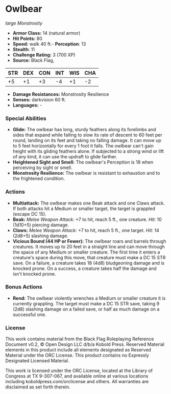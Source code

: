 # Owlbear

*large* *Monstrosity*

- **Armor Class:** 14 (natural armor)
- **Hit Points:** 80 
- **Speed:** walk 40 ft.- **Perception**: 13
- **Stealth**: 11
- **Challenge Rating:** 3 (700 XP)
- **Source:** Black Flag,

| STR | DEX | CON | INT | WIS | CHA |
| --- | --- | --- | --- | --- | --- |
| +5 | +1 | +3 | -4 | +1 | -2 |

- **Damage Resistances:** Monstrosity Resilience
- **Senses:** darkvision 60 ft.
- **Languages:** -

### Special Abilities

- **Glide:** The owlbear has long, sturdy feathers along its forelimbs and sides that expand while falling to slow its rate of descent to 60 feet per round, landing on its feet and taking no falling damage. It can move up to 5 feet horizontally for every 1 foot it falls. The owlbear can't gain height with its gliding feathers alone. If subjected to a strong wind or lift of any kind, it can use the updraft to glide farther.
- **Heightened Sight and Smell:** The owlbear's Perception is 18 when perceiving by sight or smell.
- **Monstrosity Resilience:** The owlbear is resistant to exhaustion and to the frightened condition.

### Actions

- **Multiattack:** The owlbear makes one Beak attack and one Claws attack. If both attacks hit a Medium or smaller target, the target is grappled (escape DC 15).
- **Beak:** _Melee Weapon Attack:_ +7 to hit, reach 5 ft., one creature. _Hit:_ 10 (1d10+5) piercing damage.
- **Claws:** _Melee Weapon Attack:_ +7 to hit, reach 5 ft., one target. _Hit:_ 14 (2d8+5) slashing damage.
- **Vicious Bound (44 HP or Fewer):** The owlbear roars and barrels through creatures. It moves up to 20 feet in a straight line and can move through the space of any Medium or smaller creature. The first time it enters a creature's space during this move, that creature must make a DC 15 STR save. On a failure, a creature takes 18 (4d8) bludgeoning damage and is knocked prone. On a success, a creature takes half the damage and isn't knocked prone.

### Bonus Actions

- **Rend:** The owlbear violently wrenches a Medium or smaller creature it is currently grappling. The target must make a DC 15 STR save, taking 9 (2d8) slashing damage on a failed save, or half as much damage on a successful one.


### License

This work contains material from the Black Flag Roleplaying Reference Document v0.2, © Open Design LLC d/b/a Kobold Press. Reserved Material elements in this product include all elements designated as Reserved Material under the ORC License. This product contains no Expressly Designated Licensed Material.

This work is licensed under the ORC License, located at the Library of Congress at TX 9-307-067, and available online at various locations including koboldpress.com/orclicense and others. All warranties are disclaimed as set forth therein.
